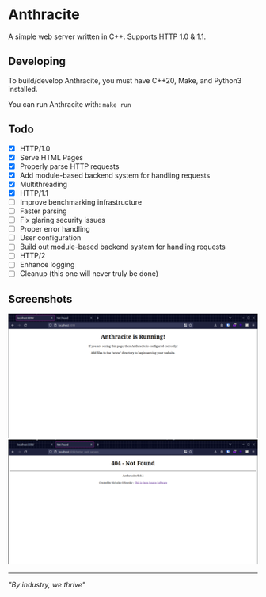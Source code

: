 # Anthracite
A simple web server written in C++. Supports HTTP 1.0 & 1.1.

## Developing

To build/develop Anthracite, you must have C++20, Make, and Python3 installed.

You can run Anthracite with: `make run`

## Todo
- [x] HTTP/1.0
- [x] Serve HTML Pages
- [x] Properly parse HTTP requests 
- [x] Add module-based backend system for handling requests
- [x] Multithreading 
- [x] HTTP/1.1
- [ ] Improve benchmarking infrastructure
- [ ] Faster parsing 
- [ ] Fix glaring security issues 
- [ ] Proper error handling
- [ ] User configuration
- [ ] Build out module-based backend system for handling requests
- [ ] HTTP/2 
- [ ] Enhance logging
- [ ] Cleanup (this one will never truly be done) 

## Screenshots

![A picture of the default index.html page used by Anthracite](https://github.com/nickorlow/anthracite/blob/main/.screenshots/default-page.png?raw=true)
![A picture of the Anthracite default 404 not found page](https://github.com/nickorlow/anthracite/blob/main/.screenshots/404-page.png?raw=true)

---

_"By industry, we thrive"_
